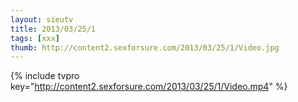 ```yaml
--- 
layout: sieutv
title: 2013/03/25/1
tags: [xxx]
thumb: http://content2.sexforsure.com/2013/03/25/1/Video.jpg
---
```

{% include tvpro key="http://content2.sexforsure.com/2013/03/25/1/Video.mp4" %} 
